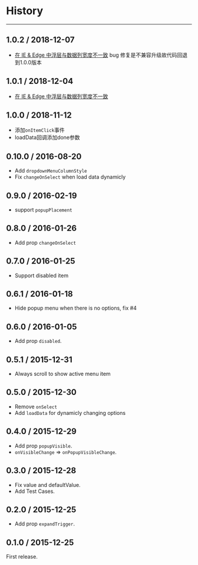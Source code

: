 # History

---
## 1.0.2 / 2018-12-07

- [在 IE & Edge 中浮层与数据列宽度不一致](https://github.com/ant-design/ant-design/issues/11857) bug 修复是不兼容升级故代码回退到1.0.0版本

## 1.0.1 / 2018-12-04

- [在 IE & Edge 中浮层与数据列宽度不一致](https://github.com/ant-design/ant-design/issues/11857)

## 1.0.0 / 2018-11-12

- 添加`onItemClick`事件
- loadData回调添加done参数

## 0.10.0 / 2016-08-20

- Add `dropdownMenuColumnStyle`
- Fix `changeOnSelect` when load data dynamicly

## 0.9.0 / 2016-02-19

- support `popupPlacement`

## 0.8.0 / 2016-01-26

- Add prop `changeOnSelect`

## 0.7.0 / 2016-01-25

- Support disabled item

## 0.6.1 / 2016-01-18

- Hide popup menu when there is no options, fix #4

## 0.6.0 / 2016-01-05

- Add prop `disabled`.

## 0.5.1 / 2015-12-31

- Always scroll to show active menu item

## 0.5.0 / 2015-12-30

- Remove `onSelect`
- Add `loadData` for dynamicly changing options

## 0.4.0 / 2015-12-29

- Add prop `popupVisible`.
- `onVisibleChange` => `onPopupVisibleChange`.

## 0.3.0 / 2015-12-28

- Fix value and defaultValue.
- Add Test Cases.

## 0.2.0 / 2015-12-25

- Add prop `expandTrigger`.

## 0.1.0 / 2015-12-25

First release.
